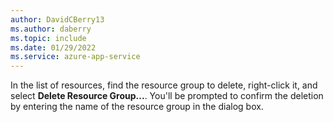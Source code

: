 ```yaml
---
author: DavidCBerry13
ms.author: daberry
ms.topic: include
ms.date: 01/29/2022
ms.service: azure-app-service
---
```


In the list of resources, find the resource group to delete, right-click it, and select **Delete Resource Group...**. You'll be prompted to confirm the deletion by entering the name of the resource group in the dialog box.